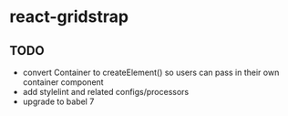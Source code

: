 # react-gridstrap

## TODO

- convert Container to createElement() so users can pass in their own container component
- add stylelint and related configs/processors
- upgrade to babel 7
